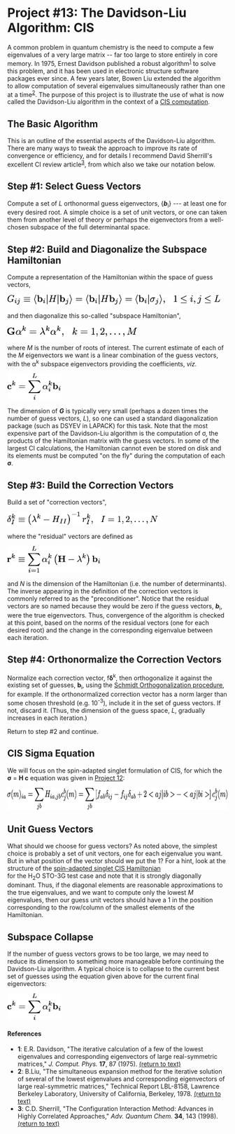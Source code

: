 # Project #13: The Davidson-Liu Algorithm: CIS

A common problem in quantum chemistry is the need to compute a few eigenvalues
of a very large matrix -- far too large to store entirely in core memory.  In
1975, Ernest Davidson published a robust algorithm<sup id="r1">[1](#f1)</sup>
to solve this problem, and it has been used in electronic structure
software packages ever since.  A few years later, Bowen Liu extended the
algorithm to allow computation of several eigenvalues simultaneously rather
than one at a time<sup id="r2">[2](#f2)</sup>. The
purpose of this project is to illustrate the use of what is now called the
Davidson-Liu algorithm in the context of a 
[CIS computation](../Project%2312).

## The Basic Algorithm

This is an outline of the essential aspects of the Davidson-Liu algorithm.
There are many ways to tweak the approach to improve its rate of convergence or
efficiency, and for details I recommend David Sherrill's excellent CI review
article<sup id="r3">[3](#f3)</sup>, from which also we take our notation below.

## Step #1: Select Guess Vectors

Compute a set of *L* orthonormal guess eigenvectors, {***b***<sub>i</sub>} ---
at least one for every desired root.  A simple choice is a set of unit vectors,
or one can taken them from another level of theory or perhaps the eigenvectors
from a well-chosen subspace of the full determinantal space.

## Step #2: Build and Diagonalize the Subspace Hamiltonian

Compute a representation of the Hamiltonian within the space of guess vectors,

<img src="./figures/guess-vector-hamiltonian.png" height="22.5">

and then diagonalize this so-called "subspace Hamiltonian",

<img src="./figures/diag-subspace-hamiltonian.png" height="25">

where *M* is the number of roots of interest. The current estimate of each of
the *M* eigenvectors we want is a linear combination of the guess vectors,
with the &alpha;<sup>k</sup> subspace eigenvectors providing the
coefficients, *viz.*

<img src="./figures/coefficients.png" height="60">

The dimension of ***G*** is typically very small (perhaps a dozen times the
number of guess vectors, *L*), so one can used a standard diagonalization
package (such as DSYEV in LAPACK) for this task.  Note that the most expensive
part of the Davidson-Liu algorithm is the computation of &sigma;,
the products of the Hamiltonian matrix with the guess vectors.  In some of the
largest CI calculations, the Hamiltonian cannot even be stored on disk and its
elements must be computed "on the fly" during the computation of each
<b>&sigma;</b>.

## Step #3: Build the Correction Vectors

Build a set of "correction vectors",

<img src="./figures/correction-vectors.png" height="30">

where the "residual" vectors are defined as

<img src="./figures/residual-vectors.png" height="60">

and *N* is the dimension of the Hamiltonian (i.e. the number of determinants).
The inverse appearing in the definition of the correction vectors is commonly
referred to as the "preconditioner". Notice that the residual vectors are so
named because they would be zero if the guess vectors, ***b***<sub>i</sub>,
were the true eigenvectors.  Thus, convergence of the algorithm is checked at
this point, based on the norms of the residual vectors (one for each desired
root) and the change in the corresponding eigenvalue between each iteration.
## Step #4: Orthonormalize the Correction Vectors

Normalize each correction vector, f<b>&delta;</b><sup>k</sup>, 
then orthogonalize it against the existing set of guesses, **b**<sub>i</sub>, 
using the [Schmidt Orthogonalization procedure](http://en.wikipedia.org/wiki/Gram–Schmidt_process),
for example.  If the orthonormalized correction vector has a norm larger than some chosen threshold (e.g. 10<sup>-3</sup>), 
include it in the set of guess vectors.  If not, discard it.  (Thus, the dimension of the guess space, *L*, gradually increases in each iteration.)

Return to step #2 and continue.

## CIS Sigma Equation

We will focus on the spin-adapted singlet formulation of CIS, 
for which the <b>&sigma;</b> = <b>H c</b> equation was given in 
[Project 12](../Project%2312):

<img src="./figures/spin-adapted-cis-eqn.png" height="50">

## Unit Guess Vectors

What should we choose for guess vectors?  As noted above, the simplest choice
is probably a set of unit vectors, one for each eigenvalue you want.  But in
what position of the vector should we put the 1?  For a hint, look at the
structure of the [spin-adapted singlet CIS Hamiltonian](../Project%2312/hints/hint2.md)  
for the H<sub>2</sub>O STO-3G test case and note that it is
strongly diagonally dominant.  Thus, if the diagonal elements are reasonable
approximations to the true eigenvalues, and we want to compute only the lowest
*M* eigenvalues, then our guess unit vectors should have a 1 in the position
corresponding to the row/column of the smallest elements of the Hamiltonian.

## Subspace Collapse

If the number of guess vectors grows to be too large, we may need to reduce its
dimension to something more manageable before continuing the Davidson-Liu
algorithm.  A typical choice is to collapse to the current best set of guesses
using the equation given above for the current final eigenvectors:

<img src="./figures/final-eigenvectors.png" height="60">

#### References
 - <b id="f1">1</b>: E.R. Davidson, "The iterative calculation of a few of the lowest eigenvalues and corresponding eigenvectors of large real-symmetric matrices," *J. Comput. Phys.* **17**, 87 (1975). [(return to text)](#r1)
 - <b id="f2">2</b>: B.Liu, "The simultaneous expansion method for the iterative solution of several of the lowest eigenvalues and corresponding eigenvectors of large real-symmetric matrices," Technical Report LBL-8158, Lawrence Berkeley Laboratory, University of California, Berkeley, 1978. [(return to text)](#r2)
 - <b id="f3">3</b>: C.D. Sherrill, "The Configuration Interaction Method: Advances in Highly Correlated Approaches," *Adv. Quantum Chem.* **34**, 143 (1998). [(return to text)](#r3)
